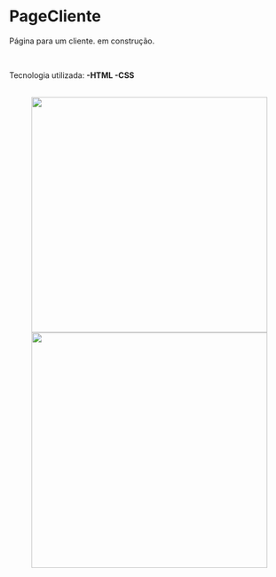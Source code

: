 # PageCliente
<p>Página para um cliente. em construção.<p>
<br>

<p>Tecnologia utilizada:
<b>
   -HTML
   -CSS
</b>
</p>
<br>

<div align="center">
  <img src="img/page.gif" height="425">
  <img src="img/pagemobile.gif" height="425">  
</div>
